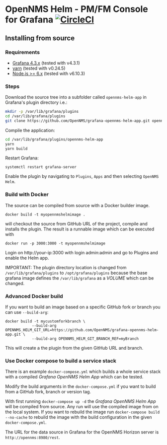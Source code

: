 # OpenNMS Helm - PM/FM Console for Grafana [![CircleCI](https://circleci.com/gh/OpenNMS/grafana-opennms-helm-app.svg?style=svg)](https://circleci.com/gh/OpenNMS/grafana-opennms-helm-app)


## Installing from source

### Requirements

* [Grafana 4.3.x](http://docs.grafana.org/installation) (tested with v4.3.1)
* [yarn](https://yarnpkg.com/en/docs/install) (tested with v0.24.5)
* [Node.js >= 6.x](https://nodejs.org/en/download) (tested with v6.10.3)

### Steps

Download the source tree into a subfolder called `opennms-helm-app` in Grafana's plugin directory i.e.:

```sh
mkdir -p /var/lib/grafana/plugins
cd /var/lib/grafana/plugins
git clone https://github.com/OpenNMS/grafana-opennms-helm-app.git opennms-helm-app
```

Compile the application:

```sh
cd /var/lib/grafana/plugins/opennms-helm-app
yarn
yarn build
```

Restart Grafana:

```
systemctl restart grafana-server
```

Enable the plugin by navigating to `Plugins`, `Apps` and then selecting `OpenNMS Helm`.

### Build with Docker

The source can be compiled from source with a Docker builder image.

```
docker build -t myopennmshelmimage .
```

will checkout the source from GitHub URL of the project, compile and installs the plugin.
The result is a runnable image which can be executed with

```
docker run -p 3000:3000 -t myopennmshelmimage
```

Login on http://your-ip:3000 with login admin:admin and go to Plugins and enable the Helm app.

IMPORTANT: The plugin directory location is changed from `/var/lib/grafana/plugins` to `/opt/grafana/plugins` because the base grafana image defines the `/var/lib/grafana` as a _VOLUME_ which can be changed.

### Advanced Docker build

If you want to build an image based on a specific GitHub fork or branch you can use `--build-arg`:

```
docker build -t mycustomforkbranch \
            --build-arg OPENNMS_HELM_GIT_URL=https://github.com/OpenNMS/grafana-opennms-helm-app.git \
            --build-arg OPENNMS_HELM_GIT_BRANCH_REF=myBranch
```

This will create a the plugin from the given GitHub URL and branch.

### Use Docker compose to build a service stack

There is an example `docker-compose.yml` which builds a whole service stack with a compiled _Grafana OpenNMS Helm App_ which can be tested.

Modify the build arguments in the `docker-compose.yml` if you want to build from a GitHub fork, branch or version tag.

With first running `docker-compose up -d` the _Grafana OpenNMS Helm App_ will be compiled from source.
Any run will use the compiled image from on the local system.
If you want to rebuild the image run `docker-compose build --no-cache` to rebuild the image with the build configuration in the given `docker-compose.yml`.

The URL for the data source in Grafana for the OpenNMS Horizon server is `http://opennms:8980/rest`.

